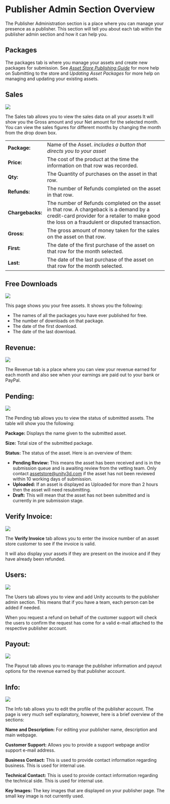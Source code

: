 Publisher Admin Section Overview
======================

The Publisher Administration section is a place where you can manage your presence as a publisher. This section will tell you about each tab within the publisher admin section and how it can help you.

Packages
-----

The packages tab is where you manage your assets and create new packages for submission. See  [*Asset Store Publishing Guide*](AssetStorePublishingGuide) for more help on Submitting to the store and *Updating Asset Packages* for more help on managing and updating your existing assets.

Sales
-----

![](../uploads/Main/AssetStorePublishing-Sales.png) 

The Sales tab allows you to view the sales data on all your assets It will show you the Gross amount  and your Net amount for the selected month. You can view the sales figures for different months by changing the month from the drop down box.

|||
|:---|:---|
| **Package:** | Name of the Asset. *includes a button that directs you to your asset*|
| **Price:** | The cost of the product at the time the information on that row was recorded. |
| **Qty:** | The Quantity of purchases on the asset in that row. |
| **Refunds:** | The number of Refunds completed on the asset in that row. |
| **Chargebacks:** | The number of Refunds completed on the asset in that row. A chargeback is a demand by a credit-card provider for a retailer to make good the loss on a fraudulent or disputed transaction. |
| **Gross:** | The gross amount of money taken for the sales on the asset on that row. |
| **First:** | The date of the first purchase of the asset on that row for the month selected. |
| **Last:** | The date of the last purchase of the asset on that row for the month selected. |


Free Downloads
----------

![](../uploads/Main/AssetStorePublishing-FreeDownloads.png) 

This page shows you your free assets. It shows you the following:

* The names of all the packages you have ever published for free.
* The number of downloads on that package.
* The date of the first download.
* The date of the last download.

Revenue:
-------

![](../uploads/Main/AssetStorePublishing-MonthlyRevenue.png) 

The Revenue tab is a place where you can view your revenue earned for each month and also see when your earnings are paid out to your bank or PayPal.


Pending:
-------

![](../uploads/Main/AssetStorePublishing-PendingPackages.png) 

The Pending tab allows you to view the status of submitted assets. The table will show you the following:

 **Package:** Displays the name given to the submitted asset.
 
 **Size:**  Total size of the submitted package.
 
 **Status:** The status of the asset. Here is an overview of them:

* **Pending Review:** This means the asset has been received and is in the submission queue and is awaiting review from the vetting team. Only contact assetstore@unity3d.com if the asset has not been reviewed within 10 working days of submission.
* **Uploaded:** If an asset is displayed as Uploaded for more than 2 hours then the asset will need resubmitting.
* **Draft:** This will mean that the asset has not been submitted and is currently in pre submission stage.

Verify Invoice:
-----------

![](../uploads/Main/AssetStorePublishing-VerifyInvoice.png) 

The **Verify Invoice** tab allows you to enter the invoice number of an asset store customer to see if the invoice is valid. 

It will also display your assets if they are present on the invoice and if they have already been refunded.

Users:
-----

![](../uploads/Main/AssetStorePublishing-UsersAccounts.png) 


The Users tab allows you to view and add Unity accounts to the publisher admin section. This means that if you have a team, each person can be added if needed.

When you request a refund on behalf of the customer support will check the users to confirm the request has come for a valid e-mail attached to the respective publisher account.

Payout:
-------

![](../uploads/Main/AssetStorePublishing-PayoutPreferences.png) 

The Payout tab allows you to manage the publisher information and payout options for the revenue earned by that publisher account.


Info:
----

![](../uploads/Main/AssetStorePublishing-PublisherInformation.png) 


The Info tab allows you to edit the profile of the publisher account. The page is very much self explanatory, however, here is a brief overview of the sections:

**Name and Description:** For editing your publisher name, description and main webpage.

**Customer Support:** Allows you to provide a support webpage and/or support e-mail address.

**Business Contact:** This is used to provide contact information regarding business. This is used for internal use.

**Technical Contact:** This is used to provide contact information regarding the technical side. This is used for internal use.

**Key Images:** The key images that are displayed on your publisher page. The small key image is not currently used.

